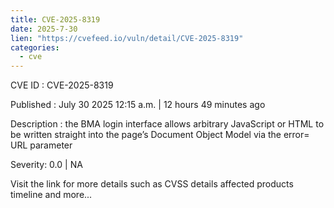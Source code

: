 ```yaml
--- 
title: CVE-2025-8319
date: 2025-7-30
lien: "https://cvefeed.io/vuln/detail/CVE-2025-8319"
categories:
  - cve
---
```


CVE ID : CVE-2025-8319

Published :  July 30
2025
12:15 a.m. | 12 hours
49 minutes ago

Description : the BMA login interface allows arbitrary JavaScript or HTML to be written straight into the page’s Document Object Model via the error= URL parameter

Severity: 0.0 | NA

Visit the link for more details
such as CVSS details
affected products
timeline
and more...
